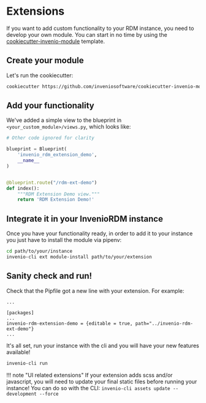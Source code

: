 # Extensions

If you want to add custom functionality to your RDM instance, you need to develop your own module. You can start in no time by using the [cookiecutter-invenio-module](https://github.com/inveniosoftware/cookiecutter-invenio-module) template.

## Create your module
Let's run the cookiecutter:

``` bash
cookiecutter https://github.com/inveniosoftware/cookiecutter-invenio-module
```

## Add your functionality

We've added a simple view to the blueprint in `<your_custom_module>/views.py`, which looks like:

``` python
# Other code ignored for clarity

blueprint = Blueprint(
    'invenio_rdm_extension_demo',
    __name__
)


@blueprint.route("/rdm-ext-demo")
def index():
    """RDM Extension Demo view."""
    return 'RDM Extension Demo!'
```

## Integrate it in your InvenioRDM instance

Once you have your functionality ready, in order to add it to your instance you just have to install the module via pipenv:

``` bash
cd path/to/your/instance
invenio-cli ext module-install path/to/your/extension
```

## Sanity check and run!

Check that the Pipfile got a new line with your extension. For example:

``` console
...

[packages]
...
invenio-rdm-extension-demo = {editable = true, path="../invenio-rdm-ext-demo"}
...
```

It's all set, run your instance with the cli and you will have your new features available!

``` bash
invenio-cli run
```

!!! note "UI related extensions"
    If your extension adds scss and/or javascript, you will need to update your final static files before running your instance! You can do so with the CLI: `invenio-cli assets update --development --force`